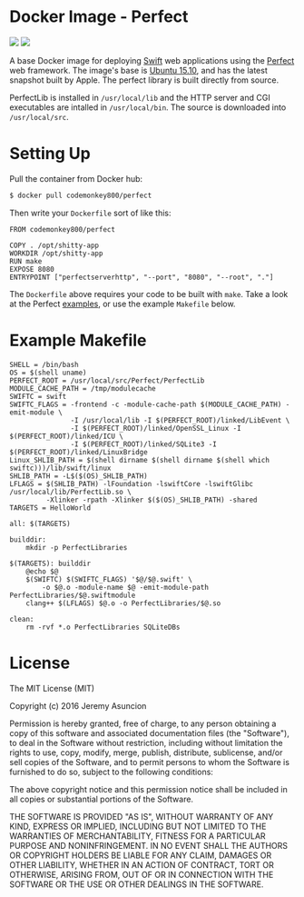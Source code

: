# Docker Image - Perfect

[![](https://images.microbadger.com/badges/version/codemonkey800/perfect.svg)](https://microbadger.com/images/codemonkey800/perfect "Get your own version badge on microbadger.com")
[![](https://images.microbadger.com/badges/image/codemonkey800/perfect.svg)](https://microbadger.com/images/codemonkey800/perfect "Get your own image badge on microbadger.com")

A base Docker image for deploying [Swift](https://swift.org/) web applications using the [Perfect](http://www.perfect.org/) web framework. The image's base is [Ubuntu 15.10](https://hub.docker.com/_/ubuntu/), and has the latest snapshot built by Apple. The perfect library is built directly from source.

PerfectLib is installed in `/usr/local/lib` and the HTTP server and CGI executables are intalled in `/usr/local/bin`. The source is downloaded into `/usr/local/src`.

# Setting Up
Pull the container from Docker hub:
```bash
$ docker pull codemonkey800/perfect
```

Then write your `Dockerfile` sort of like this:
```
FROM codemonkey800/perfect

COPY . /opt/shitty-app
WORKDIR /opt/shitty-app
RUN make
EXPOSE 8080
ENTRYPOINT ["perfectserverhttp", "--port", "8080", "--root", "."]
```

The `Dockerfile` above requires your code to be built with `make`. Take a look at the Perfect [examples](https://github.com/PerfectlySoft/Perfect/tree/master/Examples), or use the example `Makefile` below.

# Example Makefile
```
SHELL = /bin/bash
OS = $(shell uname)
PERFECT_ROOT = /usr/local/src/Perfect/PerfectLib
MODULE_CACHE_PATH = /tmp/modulecache
SWIFTC = swift
SWIFTC_FLAGS = -frontend -c -module-cache-path $(MODULE_CACHE_PATH) -emit-module \
	           -I /usr/local/lib -I $(PERFECT_ROOT)/linked/LibEvent \
			   -I $(PERFECT_ROOT)/linked/OpenSSL_Linux -I $(PERFECT_ROOT)/linked/ICU \
			   -I $(PERFECT_ROOT)/linked/SQLite3 -I $(PERFECT_ROOT)/linked/LinuxBridge
Linux_SHLIB_PATH = $(shell dirname $(shell dirname $(shell which swiftc)))/lib/swift/linux
SHLIB_PATH = -L$($(OS)_SHLIB_PATH)
LFLAGS = $(SHLIB_PATH) -lFoundation -lswiftCore -lswiftGlibc /usr/local/lib/PerfectLib.so \
         -Xlinker -rpath -Xlinker $($(OS)_SHLIB_PATH) -shared
TARGETS = HelloWorld

all: $(TARGETS)

builddir:
	mkdir -p PerfectLibraries

$(TARGETS): builddir
	@echo $@
	$(SWIFTC) $(SWIFTC_FLAGS) '$@/$@.swift' \
		-o $@.o -module-name $@ -emit-module-path PerfectLibraries/$@.swiftmodule
	clang++ $(LFLAGS) $@.o -o PerfectLibraries/$@.so

clean:
	rm -rvf *.o PerfectLibraries SQLiteDBs
```

# License
The MIT License (MIT)

Copyright (c) 2016 Jeremy Asuncion

Permission is hereby granted, free of charge, to any person obtaining a copy
of this software and associated documentation files (the "Software"), to deal
in the Software without restriction, including without limitation the rights
to use, copy, modify, merge, publish, distribute, sublicense, and/or sell
copies of the Software, and to permit persons to whom the Software is
furnished to do so, subject to the following conditions:

The above copyright notice and this permission notice shall be included in all
copies or substantial portions of the Software.

THE SOFTWARE IS PROVIDED "AS IS", WITHOUT WARRANTY OF ANY KIND, EXPRESS OR
IMPLIED, INCLUDING BUT NOT LIMITED TO THE WARRANTIES OF MERCHANTABILITY,
FITNESS FOR A PARTICULAR PURPOSE AND NONINFRINGEMENT. IN NO EVENT SHALL THE
AUTHORS OR COPYRIGHT HOLDERS BE LIABLE FOR ANY CLAIM, DAMAGES OR OTHER
LIABILITY, WHETHER IN AN ACTION OF CONTRACT, TORT OR OTHERWISE, ARISING FROM,
OUT OF OR IN CONNECTION WITH THE SOFTWARE OR THE USE OR OTHER DEALINGS IN THE
SOFTWARE.
